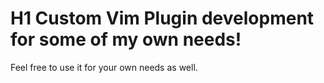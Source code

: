 # H1 Custom Vim Plugin development for some of my own needs! 

Feel free to use it for your own needs as well.
